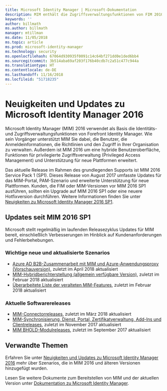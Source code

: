 ```yaml
---
title: Microsoft Identity Manager | Microsoft-Dokumentation
description: MIM enthält die Zugriffsverwaltungsfunktionen von FIM 2010 und unterstützt Sie dabei, Benutzer, Anmeldeinformationen, Richtlinien und Zugriffe in Ihrer Organisation zu verwalten.
keywords: ''
author: billmath
ms.author: billmath
manager: mtillman
ms.date: 11/05/2018
ms.topic: article
ms.prod: microsoft-identity-manager
ms.technology: security
ms.openlocfilehash: 67064d930935f0091c14c64bf271dd0e1ded6bb4
ms.sourcegitcommit: 3b514aba69af203f176b40cdb7c2a51c477c944a
ms.translationtype: HT
ms.contentlocale: de-DE
ms.lasthandoff: 11/16/2018
ms.locfileid: "51718235"
---
```

# <a name="microsoft-identity-manager-2016-news-and-updates"></a>Neuigkeiten und Updates zu Microsoft Identity Manager 2016

Microsoft Identity Manager (MIM) 2016 verwendet als Basis die Identitäts- und Zugriffsverwaltungsfunktionen von Forefront Identity Manager. Wie sein Vorgänger unterstützt MIM Sie dabei, die Benutzer, die Anmeldeinformationen, die Richtlinien und den Zugriff in Ihrer Organisation zu verwalten.  Außerdem ist MIM 2016 um eine hybride Benutzeroberfläche, Funktionen für privilegierte Zugriffsverwaltung (Privileged Access Management) und Unterstützung für neue Plattformen erweitert.

Das aktuelle Release im Rahmen des grundlegenden Supports ist MIM 2016 Service Pack 1 (SP1).  Dieses Release von August 2017 umfasste Updates für das MIM-Portal, PAM-Szenario und erweiterte Unterstützung für neue Plattformen.  Kunden, die FIM oder MIM-Versionen vor MIM 2016 SP1 ausführen, sollten ein Upgrade auf MIM 2016 SP1 oder eine neuere Hotfixversion durchführen.  Weitere Informationen finden Sie unter [Neuigkeiten zu Microsoft Identity Manager 2016 SP1](./reference/version-history.md).

## <a name="updates-since-mim-2016-sp1"></a>Updates seit MIM 2016 SP1

Microsoft stellt regelmäßig im laufenden Releasezyklus Updates für MIM bereit, einschließlich Verbesserungen im Hinblick auf Kundenanforderungen und Fehlerbehebungen.

### <a name="major-new-and-updated-scenarios"></a>Wichtige neue und aktualisierte Szenarios

- [Azure AD B2B-Zusammenarbeit mit MIM und Azure-Anwendungsproxy (Vorschauversion)](microsoft-identity-manager-2016-graph-b2b-scenario.md), zuletzt im April 2018 aktualisiert
- [MIM-Hybridberichterstellung (allgemein verfügbare Version)](https://cloudblogs.microsoft.com/enterprisemobility/2018/02/23/hybrid-mim-reporting-now-available-in-azure-active-directory/), zuletzt im Februar 2018 aktualisiert
- [Überarbeitete Liste der veralteten MIM-Features](microsoft-identity-manager-2016-deprecated-features.md), zuletzt im Februar 2018 aktualisiert

### <a name="recent-software-releases"></a>Aktuelle Softwarereleases

- [MIM-Connectorreleases](./reference/microsoft-identity-manager-2016-connector-version-history.md), zuletzt im März 2018 aktualisiert
- [MIM-Synchronisierung, Dienst, Portal, Zertifikatverwaltung, Add-Ins und Clientreleases](./reference/version-history.md), zuletzt im November 2017 aktualisiert
- [MIM BHOLD-Modulreleases](./reference/version-bhold-history.md), zuletzt im September 2017 aktualisiert




## <a name="related-topics"></a>Verwandte Themen

Erfahren Sie unter [Neuigkeiten und Updates zu Microsoft Identity Manager 2016](microsoft-identity-manager-2016.md) mehr über Szenarios, die in MIM 2016 und älteren Versionen hinzugefügt wurden.

Lesen Sie weitere Dokumente zum Bereitstellen von MIM und der aktuellen Version unter [Dokumentation zu Microsoft Identity Manager](https://docs.microsoft.com/en-us/microsoft-identity-manager/).


